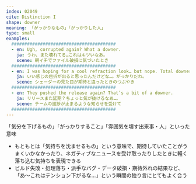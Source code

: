 ```yaml
---
index: 02049
cite: Distinction I
shape: downer
meaning: 「がっかりなもの」「がっかりした人」
type: small
examples:
  ########################################
  - en: Ugh, corrupted again? What a downer.
    ja: うわ、また壊れてる…これはキツいなあ。
    scene: 朝イチでファイル破損に気づいたとき
  ########################################
  - en: I was hoping for a cool refraction look… but nope. Total downer.
    ja: いい感じの屈折が出ると思ったんだけどな…。がっかりだわ。
    scene: シェーダーの見た目が期待と違ったときのつぶやき
  ########################################
  - en: They pushed the release again? That’s a bit of a downer.
    ja: リリースまた延期？ちょっと気が抜けるなあ…。
    scene: チームの進捗が止まるような知らせを受けて
  ########################################
---
```


「気分を下げるもの」「がっかりすること」「雰囲気を壊す出来事・人」といった意味

- もともとは「気持ちを沈ませるもの」という意味で、期待していたことがうまくいかなかったり、ネガティブなニュースを受け取ったりしたときに軽く落ち込む気持ちを表現できる
- ビルド失敗・処理落ち・派手なバグ・データ破損・期待外れの結果など、「あ〜これはテンション下がるな…」という瞬間の独り言にとてもよく合う
